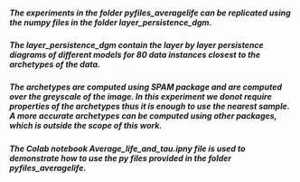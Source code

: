 ##### The experiments in the folder pyfiles_averagelife can be replicated using the numpy files in the folder layer_persistence_dgm.
##### The layer_persistence_dgm contain the layer by layer persistence diagrams  of different models for 80 data instances closest to the archetypes of the data.
##### The archetypes are computed using SPAM package and are computed over the greyscale of the image. In this experiment we donot require properties of the archetypes thus it is enough to use the nearest sample. A more accurate archetypes can be computed using other packages, which is outside the scope of this work. 
##### The Colab notebook Average_life_and_tau.ipny file is used to demonstrate how to use the py files provided in the folder pyfiles_averagelife. 
